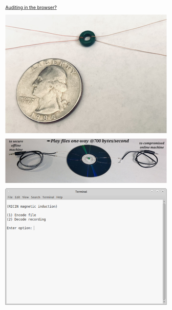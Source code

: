 <!---
Transfer any file through magnetic induction between online and secure offline machines - Restricted Interface Computation Isolation Network.
-->



[Auditing in the browser?](https://coliru.stacked-crooked.com/a/88285c614cd2efdb)

<p align="center">
  <img src="https://github.com/compromise-evident/RICINgauss/blob/main/Other/Close-up.jpg">
</p>

<p align="center">
  <img src="https://github.com/compromise-evident/RICINgauss/blob/main/Other/Materials.jpg">
</p>

<p align="center">
  <img src="https://github.com/compromise-evident/RICINgauss/blob/main/Other/Terminal.png">
</p>
